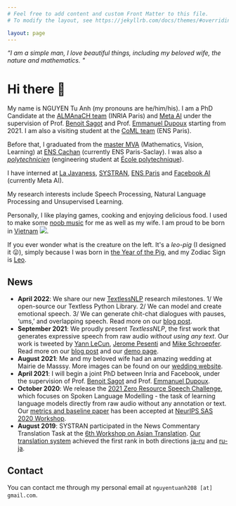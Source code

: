 ```yaml
---
# Feel free to add content and custom Front Matter to this file.
# To modify the layout, see https://jekyllrb.com/docs/themes/#overriding-theme-defaults

layout: page
---
```


*“I am a simple man, I love beautiful things, including my beloved wife, the nature and mathematics. "*

# Hi there 👋
My name is NGUYEN Tu Anh (my pronouns are he/him/his). I am a PhD Candidate at the [ALMAnaCH team](http://almanach.inria.fr/index-en.html) (INRIA Paris) and [Meta AI](https://ai.facebook.com/) under the supervision of Prof. [Benoit Sagot](http://alpage.inria.fr/~sagot/) and Prof. [Emmanuel Dupoux](http://www.lscp.net/persons/dupoux/) starting from 2021. I am also a visiting student at the [CoML team](https://cognitive-ml.fr/) (ENS Paris).

Before that, I graduated from the [master MVA](https://www.master-mva.com/) (Mathematics, Vision, Learning) at [ENS Cachan](https://en.wikipedia.org/wiki/%C3%89cole_normale_sup%C3%A9rieure_Paris-Saclay) (currently ENS Paris-Saclay). I was also a [*polytechnicien*](https://programmes.polytechnique.edu/en/ingenieur-polytechnicien-program/ingenieur-polytechnicien-program) (engineering student at [École polytechnique](https://en.wikipedia.org/wiki/%C3%89cole_Polytechnique)).

I have interned at [La Javaness](https://www.lajavaness.com/), [SYSTRAN](https://www.systransoft.com/), [ENS Paris](https://cognitive-ml.fr/) and [Facebook AI](https://ai.facebook.com/) (currently Meta AI).

My research interests include Speech Processing, Natural Language Processing and Unsupervised Learning.

Personally, I like playing games, cooking and enjoying delicious food. I used to make some [noob music](https://soundcloud.com/tuanh208) for me as well as my wife. I am proud to be born in [Vietnam](https://e.vnexpress.net/news/travel/places/vietnam-one-of-the-most-beautiful-countries-in-the-world-uk-magazine-3867727.html) <img src="https://img.icons8.com/color/25/000000/vietnam.png"/>.

If you ever wonder what is the creature on the left. It's a *leo-pig* (I designed it 😛), simply because I was born in [the Year of the Pig](https://en.wikipedia.org/wiki/Pig_(zodiac)), and my Zodiac Sign is [Leo](https://en.wikipedia.org/wiki/Leo_(astrology)).

## News
* **April 2022**: We share our new [TextlessNLP](https://speechbot.github.io/) research milestones. 1/ We open-source our Textless Python Library. 2/ We can model and create emotional speech. 3/ We can generate chit-chat dialogues with pauses, ‘ums,’ and overlapping speech. Read more on our [blog post](https://ai.facebook.com/blog/generating-chit-chat-including-laughs-yawns-ums-and-other-nonverbal-cues-from-raw-audio/).
* **September 2021**: We proudly present *TextlessNLP*, the first work that generates expressive speech from raw audio *without using any text*. Our work is tweeted by [Yann LeCun](https://twitter.com/ylecun/status/1436433963715862539), [Jerome Pesenti](https://twitter.com/an_open_mind/status/1436416217515008000) and [Mike Schroepfer](https://twitter.com/schrep/status/1436419809609084930). Read more on our [blog post](https://ai.facebook.com/blog/textless-nlp-generating-expressive-speech-from-raw-audio/) and our [demo page](https://speechbot.github.io/).
* **August 2021**: Me and my beloved wife had an amazing wedding at Mairie de Masssy. More images can be found on our [wedding website](https://tuanh208.github.io/our-wedding/).
* **April 2021**: I will begin a joint PhD between Inria and Facebook, under the supervision of Prof. [Benoit Sagot](http://alpage.inria.fr/~sagot/) and Prof. [Emmanuel Dupoux](http://www.lscp.net/persons/dupoux/).
* **October 2020**: We release the [2021 Zero Resource Speech Challenge](https://zerospeech.com/2021/index.html), which focuses on Spoken Language Modelling - the task of learning language models directly from raw audio without any annotation or text. Our [metrics and baseline paper](https://arxiv.org/abs/2011.11588) has been accepted at [NeurIPS SAS 2020 Workshop](https://neurips-sas-2020.github.io/).
* **August 2019**: SYSTRAN participated in the News Commentary Translation Task at the [6th Workshop on Asian Translation](http://lotus.kuee.kyoto-u.ac.jp/WAT/WAT2019/index.html). [Our translation system](https://aclanthology.org/D19-5225/) achieved the first rank in both directions [ja-ru](http://lotus.kuee.kyoto-u.ac.jp/WAT/evaluation/list.php?t=66&o=4) and [ru-ja](http://lotus.kuee.kyoto-u.ac.jp/WAT/evaluation/list.php?t=67&o=1). 

## Contact
You can contact me through my personal email at `nguyentuanh208 [at] gmail.com`.